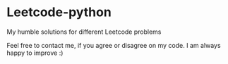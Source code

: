 # Leetcode-python
My humble solutions for different Leetcode problems

Feel free to contact me, if you agree or disagree on my code. I am always happy to improve :)
